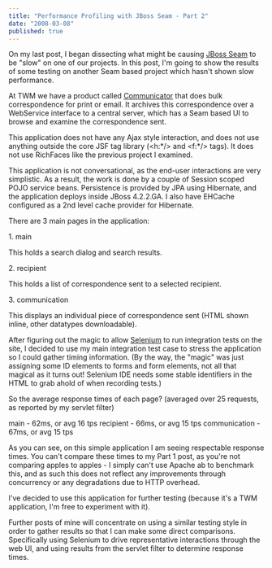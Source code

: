 ```yaml
---
title: "Performance Profiling with JBoss Seam - Part 2"
date: "2008-03-08"
published: true
---
```


On my last post, I began dissecting what might be causing [JBoss Seam](http://labs.jboss.com/jbossseam/) to be "slow" on one of our projects. In this post, I'm going to show the results of some testing on another Seam based project which hasn't shown slow performance.

At TWM we have a product called [Communicator](http://threewisemen.ca/article.php?id=AK6-3C) that does bulk correspondence for print or email. It archives this correspondence over a WebService interface to a central server, which has a Seam based UI to browse and examine the correspondence sent.

This application does not have any Ajax style interaction, and does not use anything outside the core JSF tag library (<h:\*/> and <f:\*/> tags). It does not use RichFaces like the previous project I examined.

This application is not conversational, as the end-user interactions are very simplistic. As a result, the work is done by a couple of Session scoped POJO service beans. Persistence is provided by JPA using Hibernate, and the application deploys inside JBoss 4.2.2.GA. I also have EHCache configured as a 2nd level cache provider for Hibernate.

There are 3 main pages in the application:

1\. main

This holds a search dialog and search results.

2\. recipient

This holds a list of correspondence sent to a selected recipient.

3\. communication

This displays an individual piece of correspondence sent (HTML shown inline, other datatypes downloadable).

After figuring out the magic to allow [Selenium](http://selenium.openqa.org/) to run integration tests on the site, I decided to use my main integration test case to stress the application so I could gather timing information. (By the way, the "magic" was just assigning some ID elements to forms and form elements, not all that magical as it turns out! Selenium IDE needs some stable identifiers in the HTML to grab ahold of when recording tests.)

So the average response times of each page? (averaged over 25 requests, as reported by my servlet filter)

main - 62ms, or avg 16 tps recipient - 66ms, or avg 15 tps communication -  67ms, or avg 15 tps

As you can see, on this simple application I am seeing respectable response times. You can't compare these times to my Part 1 post, as you're not comparing apples to apples - I simply can't use Apache ab to benchmark this, and as such this does not reflect any improvements through concurrency or any degradations due to HTTP overhead.

I've decided to use this application for further testing (because it's a TWM application, I'm free to experiment with it).

Further posts of mine will concentrate on using a similar testing style in order to gather results so that I can make some direct comparisons. Specifically using Selenium to drive representative interactions through the web UI, and using results from the servlet filter to determine response times.
